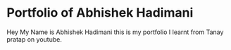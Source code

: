 # Portfolio of Abhishek Hadimani

Hey My Name is Abhishek Hadimani this is my portfolio
I learnt from Tanay pratap on youtube.